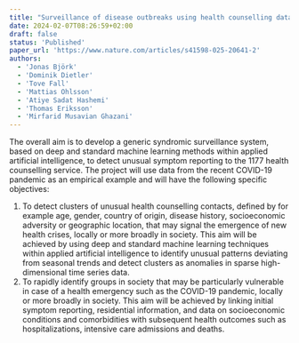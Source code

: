 ```yaml
---
title: "Surveillance of disease outbreaks using health counselling data linked with registers"
date: 2024-02-07T08:26:59+02:00
draft: false
status: 'Published'
paper_url: 'https://www.nature.com/articles/s41598-025-20641-2'
authors:
  - 'Jonas Björk'
  - 'Dominik Dietler'
  - 'Tove Fall'
  - 'Mattias Ohlsson'
  - 'Atiye Sadat Hashemi'
  - 'Thomas Eriksson'
  - 'Mirfarid Musavian Ghazani'
---
```


The overall aim is to develop a generic syndromic surveillance system, based on deep and standard machine learning methods within applied artificial intelligence, to detect unusual symptom reporting to the 1177 health counselling service. The project will use data from the recent COVID-19 pandemic as an empirical example and will have the following specific objectives:
  1. To detect clusters of unusual health counselling contacts, defined by for example age, gender, country of origin, disease history, socioeconomic adversity or geographic location, that may signal the emergence of new health crises, locally or more broadly in society. This aim will be achieved by using deep and standard machine learning techniques within applied artificial intelligence to identify unusual patterns deviating from seasonal trends and detect clusters as anomalies in sparse high-dimensional time series data.
  2. To rapidly identify groups in society that may be particularly vulnerable in case of a health emergency such as the COVID-19 pandemic, locally or more broadly in society. This aim will be achieved by linking initial symptom reporting, residential information, and data on socioeconomic conditions and comorbidities with subsequent health outcomes such as hospitalizations, intensive care admissions and deaths.
